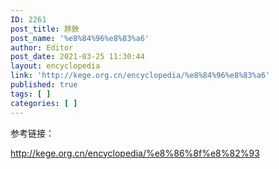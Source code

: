 ```yaml
---
ID: 2261
post_title: 脖胦
post_name: '%e8%84%96%e8%83%a6'
author: Editor
post_date: 2021-03-25 11:30:44
layout: encyclopedia
link: 'http://kege.org.cn/encyclopedia/%e8%84%96%e8%83%a6'
published: true
tags: [ ]
categories: [ ]
---
```

参考链接：

http://kege.org.cn/encyclopedia/%e8%86%8f%e8%82%93